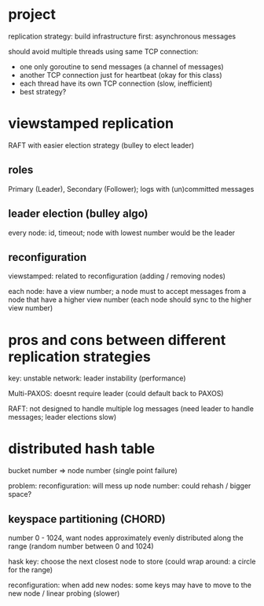 # project

replication strategy: build infrastructure first: asynchronous messages

should avoid multiple threads using same TCP connection:
- one only goroutine to send messages (a channel of messages)
- another TCP connection just for heartbeat (okay for this class)
- each thread have its own TCP connection (slow, inefficient)
- best strategy?


# viewstamped replication

RAFT with easier election strategy (bulley to elect leader)

## roles

Primary (Leader), Secondary (Follower); logs with (un)committed messages

## leader election (bulley algo)

every node: id, timeout; node with lowest number would be the leader

## reconfiguration

viewstamped: related to reconfiguration (adding / removing nodes)

each node: have a view number; a node must to accept messages from a node that have a higher view number (each node should sync to the higher view number)



# pros and cons between different replication strategies

key: unstable network: leader instability (performance)

Multi-PAXOS: doesnt require leader (could default back to PAXOS)

RAFT: not designed to handle multiple log messages (need leader to handle messages; leader elections slow)



# distributed hash table

bucket number => node number (single point failure)

problem: reconfiguration: will mess up node number: could rehash / bigger space?

## keyspace partitioning (CHORD)

number 0 - 1024, want nodes approximately evenly distributed along the range (random number between 0 and 1024)

hask key: choose the next closest node to store (could wrap around: a circle for the range)

reconfiguration: when add new nodes: some keys may have to move to the new node / linear probing (slower)
